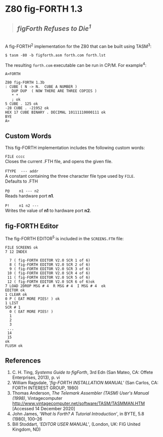 # Z80 fig-FORTH 1.3

> <h2><i>figForth Refuses to Die<sup>1</sup></i></h2>   
<br/>    
A fig-FORTH<sup>2</sup> implementation for the Z80 that can be built using TASM<sup>3</sup>:
   
```
$ tasm -80 -b figforth.asm forth.com forth.lst
```

The resulting `forth.com` executable can be run in CP/M. For example<sup>4</sup>:
```
A>FORTH

Z80 fig-FORTH 1.3b
: CUBE ( N -> N.  CUBE A NUMBER ) 
   DUP DUP  ( NOW THERE ARE THREE COPIES ) 
   * * 
   ; ok
5 CUBE . 125 ok
-28 CUBE . -21952 ok
HEX 17 CUBE BINARY . DECIMAL 10111110000111 ok
BYE 
A>
```

## Custom Words
This fig-FORTH implementation includes the following custom words:

`FILE cccc`   
Closes the current .FTH file, and opens the given file. 

`FTYPE`&nbsp;&nbsp;&nbsp;&nbsp;`--- addr`   
A constant containing the three character file type used by `FILE`.   
Defaults to .FTH

`P@`&nbsp;&nbsp;&nbsp;&nbsp;&nbsp;&nbsp;&nbsp;&nbsp;`n1 --- n2`   
Reads hardware port **n1**.

`P!`&nbsp;&nbsp;&nbsp;&nbsp;&nbsp;&nbsp;&nbsp;&nbsp;`n1 n2 ---`   
Writes the value of **n1** to hardware port **n2**.

## fig-FORTH Editor
The fig-FORTH EDITOR<sup>5</sup> is included in the `SCREENS.FTH` file:
```
FILE SCREENS ok
7 12 INDEX 

  7 ( fig-FORTH EDITOR V2.0 SCR 1 of 6)
  8 ( fig-FORTH EDITOR V2.0 SCR 2 of 6)
  9 ( fig-FORTH EDITOR V2.0 SCR 3 of 6)
 10 ( fig-FORTH EDITOR V2.0 SCR 4 of 6)
 11 ( fig-FORTH EDITOR V2.0 SCR 5 of 6)
 12 ( fig-FORTH EDITOR V2.0 SCR 6 of 6)ok
7 LOAD 2DROP MSG # 4  R MSG # 4  I MSG # 4  ok
EDITOR ok
1 CLEAR ok
0 P ( EAT MORE PIES! ) ok
1 LIST 
SCR # 1 
  0 ( EAT MORE PIES! )
  1 
  2 
  3 
 ... 
 14 
 15 
ok
FLUSH ok
```

## References
1. C. H. Ting, _Systems Guide to figForth_, 3rd Edn (San Mateo, CA: Offete Enterprises, 2013), p. vi
2. William Ragsdale, _'fig-FORTH INSTALLATION MANUAL'_ (San Carlos, CA: FORTH INTEREST GROUP, 1980)
3. Thomas Anderson, _The Telemark Assembler (TASM) User's Manual (1998)_, Vintagecomputer <http://www.vintagecomputer.net/software/TASM/TASMMAN.HTM> [Accessed 14 December 2020]
4. John James, _‘What Is Forth? A Tutorial Introduction’_, in BYTE, 5.8 (1980), 100–26
5. Bill Stoddart, _'EDITOR USER MANUAL'_, (London, UK: FIG United Kingdom, ND)
